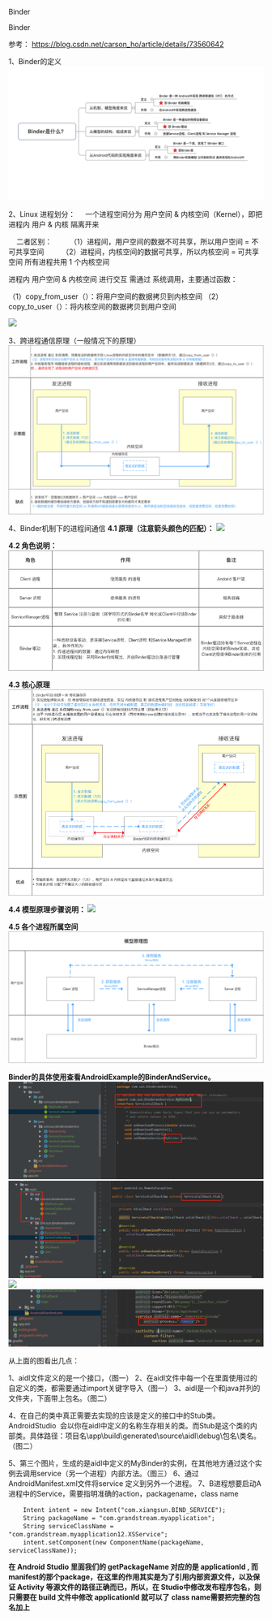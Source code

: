 Binder

Binder

参考：
https://blog.csdn.net/carson_ho/article/details/73560642

1、Binder的定义
![](../../_resources/632c372e635e4b558c39b9ac6808887c.png)

2、Linux 进程划分：
    一个进程空间分为 用户空间 & 内核空间（Kernel），即把进程内 用户 & 内核 隔离开来

    二者区别：
        （1）进程间，用户空间的数据不可共享，所以用户空间 = 不可共享空间
        （2）进程间，内核空间的数据可共享，所以内核空间 = 可共享空间
所有进程共用 1 个内核空间

进程内 用户空间 & 内核空间 进行交互 需通过 系统调用，主要通过函数：

（1）copy_from_user（）：将用户空间的数据拷贝到内核空间
（2）copy_to_user（）：将内核空间的数据拷贝到用户空间

![](:/72a2552859dc4096bd7d66d15fb26122)

3、跨进程通信原理（一般情况下的原理）
![](../../_resources/b21cef55097e44cf94766f3b04f941a7.png)

4、Binder机制下的进程间通信
**4.1 原理（注意箭头颜色的匹配）：**
![](:/70d9c13bcf74412ca4c2a7e84a12e3db)

**4.2 角色说明：**
![](../../_resources/20cfce6339704b39a866bde4f63f3d0b.png)

**4.3 核心原理**
![](../../_resources/e120209b7e0347439a5cb4b7b5d86a5d.png)

**4.4 模型原理步骤说明：**
![](:/1d8818aef9c04012b160afc108e670f1)

**4.5 各个进程所属空间**
![](../../_resources/9af173fcdc8543fbb4b05c8b74481e1d.png)

**Binder的具体使用查看AndroidExample的BinderAndService。**
![](../../_resources/c03a13f02e184c2dad5c7de6763f2841.png)
![](../../_resources/26622e8b0c3847a5bd0f623ecd43399e.png)
![](:/6b6572db6b16454dbf95fb13bc8419da)
![](../../_resources/c0239977397f432f91aff395e7498368.png)

从上面的图看出几点：

1、aidl文件定义的是一个接口，（图一）
2、在aidl文件中每一个在里面使用过的自定义的类，都需要通过import关键字导入（图一）
3、aidl是一个和java并列的文件夹，下面带上包名。（图二）

4、在自己的类中真正需要去实现的应该是定义的接口中的Stub类。AndroidStudio  会以你在aidl中定义的名称生存相关的类。而Stub是这个类的内部类。具体路径：项目名\app\build\generated\source\aidl\debug\包名\类名。（图二）

5、第三个图片，生成的是aidl中定义的MyBinder的实例，在其他地方通过这个实例去调用service（另一个进程）内部方法。（图三）
6、通过AndroidManifest.xml文件将service 定义到另外一个进程。
7、B进程想要启动A进程中的Service，需要指明准确的action，packagename，class name
```
    Intent intent = new Intent("com.xiangsun.BIND_SERVICE");
    String packageName = "com.grandstream.myapplication";
    String serviceClassName = "com.grandstream.myapplication12.XSService";
    intent.setComponent(new ComponentName(packageName, serviceClassName));
```
**在 Android Studio 里面我们的 getPackageName 对应的是 applicationId , 而manifest的那个package，在这里的作用其实是为了引用内部资源文件，以及保证 Activity 等源文件的路径正确而已，所以，在 Studio中修改发布程序包名，则只需要在 build 文件中修改 applicationId 就可以了**
**class name需要把完整的包名加上**